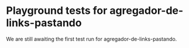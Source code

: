 # Playground tests for agregador-de-links-pastando
We are still awaiting the first test run for agregador-de-links-pastando.
